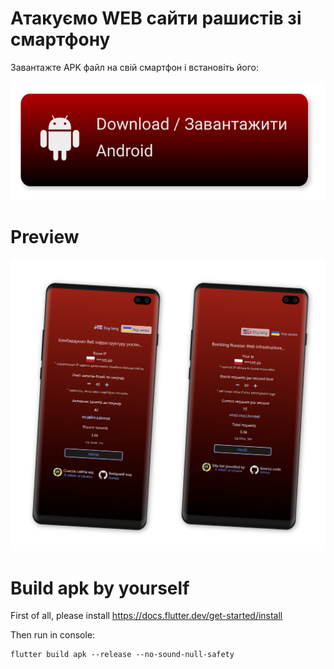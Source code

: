 # Атакуємо WEB сайти рашистів зі смартфону

Завантажте APK файл на свій смартфон і встановіть його:

[![Attack Russian Web preview](./app/assets/dlAndroid.svg)](https://github.com/redblackfury/AttackRussianWebMob/releases/download/v2.0/attack_ru_web_v2.0.apk)


# Preview

![Attack Russian Web preview](./app/assets/preview.svg)


# Build apk by yourself

First of all, please install https://docs.flutter.dev/get-started/install

Then run in console:

```
flutter build apk --release --no-sound-null-safety
```
